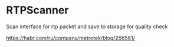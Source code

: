 # RTPScanner

Scan interface for rtp packet and save to storage for quality check

https://habr.com/ru/company/metrotek/blog/266561/
